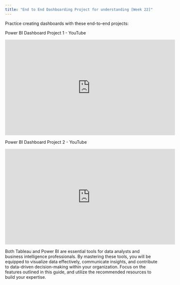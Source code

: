 ```yaml
---
title: "End to End Dashboarding Project for understanding [Week 22]"
---
```

Practice creating dashboards with these end-to-end projects:

Power BI Dashboard Project 1 - YouTube

<iframe width="560" height="315" src="https://www.youtube.com/embed/mmxVCFceQgU?si=_rKHQ-OYpg8QW6rD" title="YouTube video player" frameBorder="0" allow="accelerometer; autoplay; clipboard-write; encrypted-media; gyroscope; picture-in-picture; web-share" referrerPolicy="strict-origin-when-cross-origin" allowFullScreen></iframe>

Power BI Dashboard Project 2 - YouTube

<iframe width="560" height="315" src="https://www.youtube.com/embed/pixlHHe_lNQ?si=DlHqNlakhOB_oEls" title="YouTube video player" frameBorder="0" allow="accelerometer; autoplay; clipboard-write; encrypted-media; gyroscope; picture-in-picture; web-share" referrerPolicy="strict-origin-when-cross-origin" allowFullScreen></iframe>

Both Tableau and Power BI are essential tools for data analysts and business intelligence professionals. By mastering these tools, you will be equipped to visualize data effectively, communicate insights, and contribute to data-driven decision-making within your organization. Focus on the features outlined in this guide, and utilize the recommended resources to build your expertise.